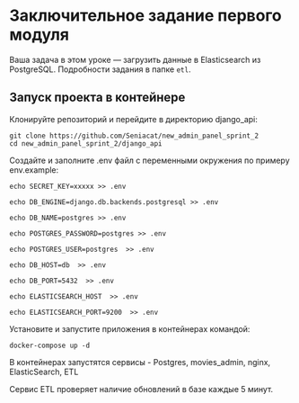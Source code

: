# Заключительное задание первого модуля

Ваша задача в этом уроке — загрузить данные в Elasticsearch из PostgreSQL. Подробности задания в папке `etl`.

## Запуск проекта в контейнере
Клонируйте репозиторий и перейдите в директорию django_api:
```
git clone https://github.com/Seniacat/new_admin_panel_sprint_2
cd new_admin_panel_sprint_2/django_api
```
Создайте и заполните .env файл с переменными окружения по примеру env.example:
```
echo SECRET_KEY=xxxxx >> .env

echo DB_ENGINE=django.db.backends.postgresql >> .env

echo DB_NAME=postgres >> .env

echo POSTGRES_PASSWORD=postgres >> .env

echo POSTGRES_USER=postgres  >> .env

echo DB_HOST=db  >> .env

echo DB_PORT=5432  >> .env

echo ELASTICSEARCH_HOST  >> .env

echo ELASTICSEARCH_PORT=9200  >> .env
```
Установите и запустите приложения в контейнерах командой:
```
docker-compose up -d
```
В контейнерах запустятся сервисы - Postgres, movies_admin, nginx, ElasticSearch, ETL

Сервис ETL проверяет наличие обновлений в базе каждые 5 минут.
